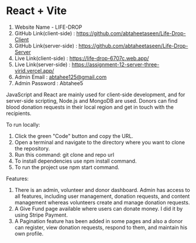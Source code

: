 # React + Vite

1. Website Name - LIFE-DROP
2. GitHub Link(client-side) : https://github.com/abtaheetaseen/Life-Drop-Client
3. GitHub Link(server-side) : https://github.com/abtaheetaseen/Life-Drop-Server
4. Live Link(client-side) : https://life-drop-6707c.web.app/
5. Live Link(server-side) : https://assignment-12-server-three-virid.vercel.app/
6. Admin Email : abtahee125@gmail.com
7. Admin Password : Abtahee5

JavaScript and React are mainly used for client-side development, and for server-side scripting, Node.js and MongoDB are used. Donors can find blood donation requests in their local region and get in touch with the recipients.

To run locally:
1. Click the green "Code" button and copy the URL.
2. Open a terminal and navigate to the directory where you want to clone the repository.
3. Run this command: git clone and repo url
4. To install dependencies use npm install command.
5. To run the project use npm start command.

Features:
1. There is an admin, volunteer and donor dashboard. Admin has access to all features, including user management, donation requests, and content management whereas volunteers create and manage donation requests.
2. A Give Fund page available where users can donate money. I did it by using Stripe Payment.
3. A Pagination feature has been added in some pages and also a donor can register, view donation requests, respond to them, and maintain his own profile.
